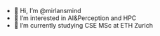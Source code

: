 - 👋 Hi, I’m @mirlansmind
- 👀 I’m interested in AI&Perception and HPC
- 🌱 I’m currently studying CSE MSc at ETH Zurich

<!---
mirlansmind/mirlansmind is a ✨ special ✨ repository because its `README.md` (this file) appears on your GitHub profile.
You can click the Preview link to take a look at your changes.
--->
